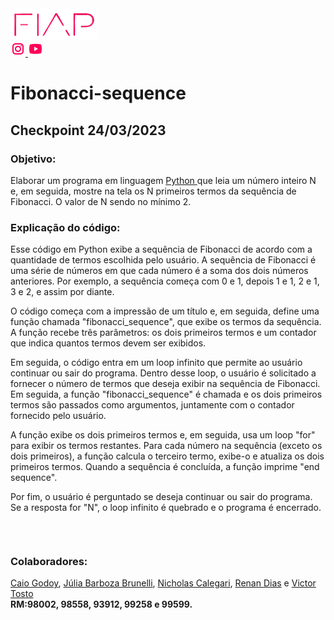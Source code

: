 <a href="https://www.fiap.com.br/">
<img src="fiap.png" width="140" height="50">
</a> <br>


<a href="https://www.instagram.com/fiapoficial/">
<img src="ig.png">
</a>

<a href="https://www.youtube.com/@FiapBrasil">
<img src="yt.png">
</a>

# Fibonacci-sequence

<h2> Checkpoint 24/03/2023 </h2>
  
  <h3>Objetivo:</h3>
  Elaborar um programa em linguagem <a href="https://www.python.org/"> Python </a>que leia um número inteiro N e, em seguida, mostre na tela os N primeiros termos da sequência de Fibonacci. O valor de N sendo no mínimo 2.
  
  <h3>Explicação do código:</h3>
  
  Esse código em Python exibe a sequência de Fibonacci de acordo com a quantidade de termos escolhida pelo usuário. A sequência de Fibonacci é uma série de números em que cada número é a soma dos dois números anteriores. Por exemplo, a sequência começa com 0 e 1, depois 1 e 1, 2 e 1, 3 e 2, e assim por diante.

O código começa com a impressão de um título e, em seguida, define uma função chamada "fibonacci_sequence", que exibe os termos da sequência. A função recebe três parâmetros: os dois primeiros termos e um contador que indica quantos termos devem ser exibidos.

Em seguida, o código entra em um loop infinito que permite ao usuário continuar ou sair do programa. Dentro desse loop, o usuário é solicitado a fornecer o número de termos que deseja exibir na sequência de Fibonacci. Em seguida, a função "fibonacci_sequence" é chamada e os dois primeiros termos são passados como argumentos, juntamente com o contador fornecido pelo usuário.

A função exibe os dois primeiros termos e, em seguida, usa um loop "for" para exibir os termos restantes. Para cada número na sequência (exceto os dois primeiros), a função calcula o terceiro termo, exibe-o e atualiza os dois primeiros termos. Quando a sequência é concluída, a função imprime "end sequence".

Por fim, o usuário é perguntado se deseja continuar ou sair do programa. Se a resposta for "N", o loop infinito é quebrado e o programa é encerrado.

<br>

```
```

**<h3>Colaboradores:</h3>**

<a href="https://github.com/CazedaFIAP"> Caio Godoy</a>, <a href="https://github.com/Aykie"> Júlia Barboza Brunelli</a>, <a href="https://github.com/NCalegariS"> Nicholas Calegari</a>, <a href="https://github.com/WHrez1ns"> Renan Dias</a> e <a href=""> Victor Tosto</a>
<br>
**RM:98002, 98558, 93912, 99258 e 99599.**

